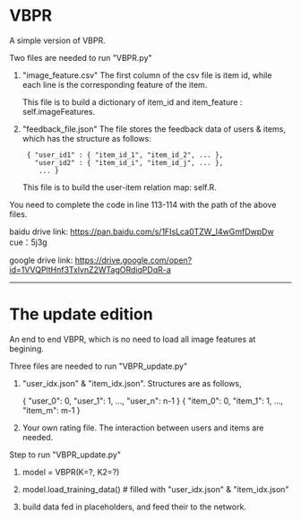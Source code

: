 # VBPR


A simple version of VBPR.

Two files are needed to run "VBPR.py"  

1. "image_feature.csv" The first column of the csv file is item id, while each line is the corresponding feature of the item. 

     This file is to build a dictionary of item_id and item_feature : self.imageFeatures.

2. "feedback_file.json"  The file stores the feedback data of users & items, which has the structure as follows:

        { "user_id1" : { "item_id_1", "item_id_2", ... },
          "user_id2" : { "item_id_i", "item_id_j", ... },
           ... }
     This file is to build the user-item relation map: self.R.

You need to complete the code in line 113-114 with the path of the above files.

baidu drive link: https://pan.baidu.com/s/1FIsLca0TZW_I4wGmfDwpDw cue：5j3g 

google drive link: https://drive.google.com/open?id=1VVQPltHnf3TxlvnZ2WTagORdiqPDqR-a

--------------------------------------------------------------------------------

# The update edition

An end to end VBPR, which is no need to load all image features at begining.

Three files are needed to run "VBPR_update.py"

1. "user_idx.json" & "item_idx.json". Structures are as follows,

   { "user_0": 0, "user_1": 1, ..., "user_n": n-1 }
   { "item_0": 0, "item_1": 1, ..., "item_m": m-1 }
   
2. Your own rating file. The interaction between users and items are needed.


Step to run "VBPR_update.py"

1. model = VBPR(K=?, K2=?)

2. model.load_training_data()  # filled with "user_idx.json" & "item_idx.json"

3. build data fed in placeholders, and feed their to the network.


